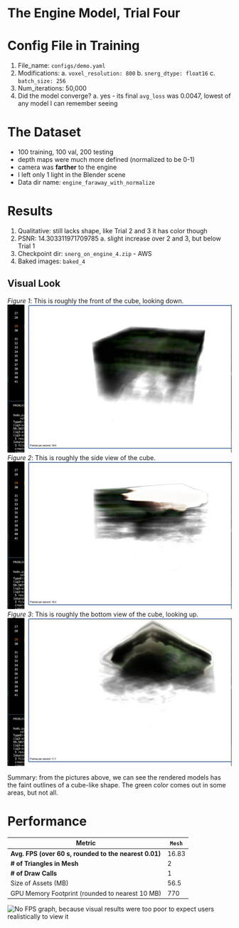 # The Engine Model, Trial Four

# Config File in Training
1. File_name: `configs/demo.yaml`
2. Modifications:
    a. `voxel_resolution: 800`
    b. `snerg_dtype: float16`
    c. `batch_size: 256`
3. Num_iterations: 50,000
4. Did the model converge? 
    a. yes - its final `avg_loss` was 0.0047, lowest of any model I can remember seeing

# The Dataset
- 100 training, 100 val, 200 testing
- depth maps were much more defined (normalized to be 0-1)
- camera was **farther** to the engine
- I left only 1 light in the Blender scene
- Data dir name: `engine_faraway_with_normalize`

# Results
1. Qualitative: still lacks shape, like Trial 2 and 3 it has color though
2. PSNR: 14.303311971709785
    a. slight increase over 2 and 3, but below Trial 1
3. Checkpoint dir: `snerg_on_engine_4.zip` - AWS
4. Baked images: `baked_4`

## Visual Look

*Figure 1*: This is roughly the front of the cube, looking down.
![Front view, looking "down" at the model](trial4_front.png)
*Figure 2*: This is roughly the side view of the cube.
![Side view](trial4_side.png)
*Figure 3*: This is roughly the bottom view of the cube, looking up.
![Bottom view](trial4_bottom.png)

Summary: from the pictures above, we can see the rendered models has the faint outlines of a cube-like shape. The green color comes out in some areas, but not all.
# Performance

| Metric               |  `Mesh` |
|----------------------|--------|
| **Avg. FPS (over 60 s, rounded to the nearest 0.01)**|   16.83   |
| **# of Triangles in Mesh** | 2 |
| **# of Draw Calls** |  1 |
| Size of Assets (MB)     |  56.5    |
| GPU Memory Footprint (rounded to nearest 10 MB)         |   770    |

![No FPS graph, because visual results were too poor to expect users realistically to view it](TODO)